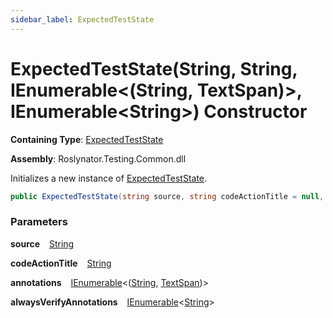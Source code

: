 ```yaml
---
sidebar_label: ExpectedTestState
---
```


# ExpectedTestState\(String, String, IEnumerable&lt;\(String, TextSpan\)&gt;, IEnumerable&lt;String&gt;\) Constructor

**Containing Type**: [ExpectedTestState](../index.md)

**Assembly**: Roslynator\.Testing\.Common\.dll

  
Initializes a new instance of [ExpectedTestState](../index.md)\.

```csharp
public ExpectedTestState(string source, string codeActionTitle = null, System.Collections.Generic.IEnumerable<(string, Microsoft.CodeAnalysis.Text.TextSpan)> annotations = null, System.Collections.Generic.IEnumerable<string> alwaysVerifyAnnotations = null)
```

### Parameters

**source** &ensp; [String](https://docs.microsoft.com/en-us/dotnet/api/system.string)

**codeActionTitle** &ensp; [String](https://docs.microsoft.com/en-us/dotnet/api/system.string)

**annotations** &ensp; [IEnumerable](https://docs.microsoft.com/en-us/dotnet/api/system.collections.generic.ienumerable-1)&lt;\([String](https://docs.microsoft.com/en-us/dotnet/api/system.string), [TextSpan](https://docs.microsoft.com/en-us/dotnet/api/microsoft.codeanalysis.text.textspan)\)&gt;

**alwaysVerifyAnnotations** &ensp; [IEnumerable](https://docs.microsoft.com/en-us/dotnet/api/system.collections.generic.ienumerable-1)&lt;[String](https://docs.microsoft.com/en-us/dotnet/api/system.string)&gt;